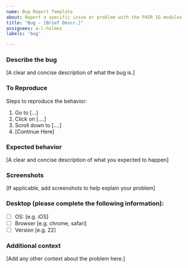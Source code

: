 ```yaml
---
name: Bug Report Template
about: Report a specific issue or problem with the FHIR IG modules
title: "Bug - [Brief Descr.]"
assignees: a-l-holmes
labels: 'bug'

---
```


### Describe the bug
[A clear and concise description of what the bug is.]

### To Reproduce
Steps to reproduce the behavior:
1. Go to [...]
2. Click on [....]
3. Scroll down to [....]
4. [Continue Here] 

### Expected behavior
[A clear and concise description of what you expected to happen]

### Screenshots
[If applicable, add screenshots to help explain your problem]

### Desktop (please complete the following information):
 - [ ] OS: [e.g. iOS]
 - [ ] Browser [e.g. chrome, safari]
 - [ ] Version [e.g. 22]

### Additional context
[Add any other context about the problem here.]
